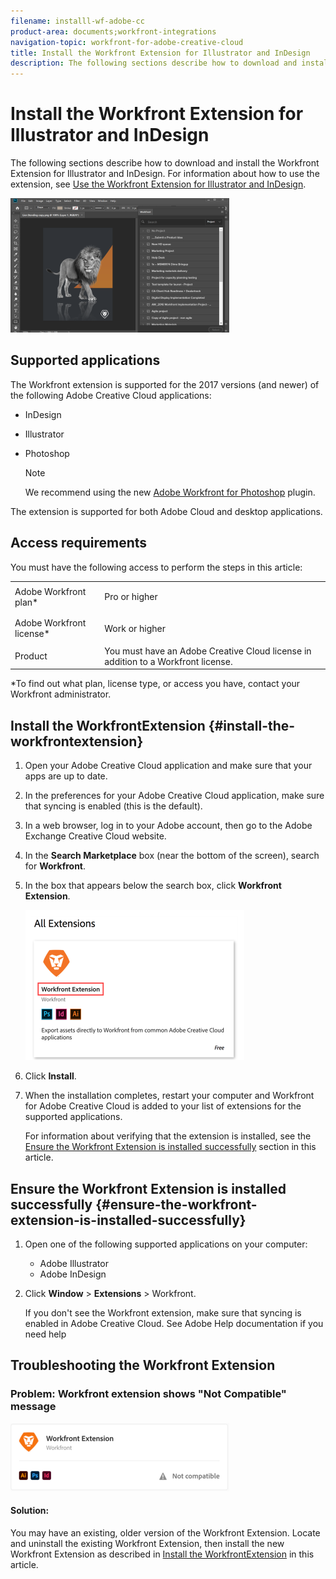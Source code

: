 ```yaml
---
filename: installl-wf-adobe-cc
product-area: documents;workfront-integrations
navigation-topic: workfront-for-adobe-creative-cloud
title: Install the Workfront Extension for Illustrator and InDesign
description: The following sections describe how to download and install the Workfront Extension for Illustrator and InDesign. For information about how to use the extension, see Use the Workfront Extension for Illustrator and InDesign.
---
```


# Install the Workfront Extension for Illustrator and InDesign

The following sections describe how to download and install the Workfront Extension for Illustrator and InDesign. For information about how to use the extension, see [Use the Workfront Extension for Illustrator and InDesign](../../documents/workfront-for-adobe-creative-cloud/use-wf-adobe-cc.md).

![Adobe__workfront_extension_panel_and_open_file.PNG](assets/adobe--workfront-extension-panel-and-open-file-350x215.png)

## Supported applications

The Workfront extension is supported for the 2017 versions (and newer) of the following Adobe Creative Cloud applications:

* InDesign
* Illustrator
* Photoshop

  >[!NOTE]
  >
  >We recommend using the new [Adobe Workfront for Photoshop](../../workfront-integrations-and-apps/adobe-workfront-for-creative-cloud/workfront-for-photoshop.md) plugin.

The extension is supported for both Adobe Cloud and desktop applications.

## Access requirements

You must have the following access to perform the steps in this article:

<table cellspacing="0"> 
 <col> 
 <col> 
 <tbody> 
  <tr> 
   <td role="rowheader">Adobe Workfront plan*</td> 
   <td> <p>Pro or higher</p> </td> 
  </tr> 
  <tr data-mc-conditions=""> 
   <td role="rowheader">Adobe Workfront license*</td> 
   <td> <p>Work or higher</p> </td> 
  </tr> 
  <tr> 
   <td role="rowheader">Product</td> 
   <td>You must have an Adobe Creative Cloud license in addition to a Workfront license.</td> 
  </tr> 
 </tbody> 
</table>

&#42;To find out what plan, license type, or access you have, contact your Workfront administrator.

## Install the WorkfrontExtension {#install-the-workfrontextension}

1. Open your Adobe Creative Cloud application and make sure that your apps are up to date.
1. In the preferences for your Adobe Creative Cloud application, make sure that syncing is enabled (this is the default).  

1. In a web browser, log in to your Adobe account, then go to the Adobe Exchange Creative Cloud website.
1. In the **Search Marketplace** box (near the bottom of the screen), search for **Workfront**.  

1. In the box that appears below the search box, click **Workfront Extension**.

   ![adobe_workfront_search_in_the_exchange.png](assets/adobe-workfront-search-in-the-exchange-350x240.png)

1. Click **Install**.
1. When the installation completes, restart your computer and Workfront for Adobe Creative Cloud is added to your list of extensions for the supported applications.

   For information about verifying that the extension is installed, see the [Ensure the Workfront Extension is installed successfully](#ensure-the-workfront-extension-is-installed-successfully) section in this article.

## Ensure the Workfront Extension is installed successfully {#ensure-the-workfront-extension-is-installed-successfully}

1. Open one of the following supported applications on your computer:

   * Adobe Illustrator
   * Adobe InDesign

1. Click **Window** > **Extensions** > Workfront.

   If you don't see the Workfront extension, make sure that syncing is enabled in Adobe Creative Cloud. See Adobe Help documentation if you need help

## Troubleshooting the Workfront Extension

### Problem: Workfront extension shows "Not Compatible" message

![](assets/acc-wf-not-compatible-error-message-350x109.png)

#### Solution:

You may have an existing, older version of the Workfront Extension. Locate and uninstall the existing Workfront Extension, then install the new Workfront Extension as described in [Install the WorkfrontExtension](#install-the-workfrontextension) in this article.
